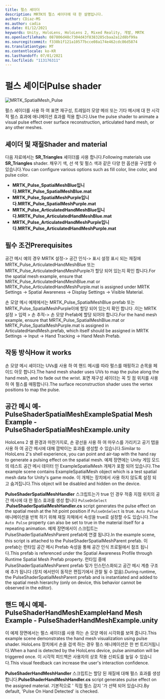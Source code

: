 ```yaml
---
title: 펄스 셰이더
description: MRTK의 펄스 셰이더에 대 한 설명입니다.
author: CDiaz-MS
ms.author: cadia
ms.date: 01/12/2021
keywords: Unity, HoloLens, HoloLens 2, Mixed Reality, 개발, MRTK
ms.openlocfilehash: 087806d48c7304d43f8383285cbaa2a12d8bf99a
ms.sourcegitcommit: f338b1f121a10577bcce08a174e462cdc86d5874
ms.translationtype: MT
ms.contentlocale: ko-KR
ms.lasthandoff: 07/01/2021
ms.locfileid: "113176311"
---
```

# <a name="pulse-shader"></a><span data-ttu-id="f407d-104">펄스 셰이더</span><span class="sxs-lookup"><span data-stu-id="f407d-104">Pulse shader</span></span>

![MRTK_SpatialMesh_Pulse](https://user-images.githubusercontent.com/13754172/68261851-3489e200-fff6-11e9-9f6c-5574a7dd8db7.gif)

<span data-ttu-id="f407d-106">펄스 셰이더를 사용 하 여 표면 재구성, 트레일러 모양 메쉬 또는 기타 메시에 대 한 시각적 펄스 효과에 애니메이션 효과를 적용 합니다.</span><span class="sxs-lookup"><span data-stu-id="f407d-106">Use the pulse shader to animate a visual pulse effect over surface reconstruction, articulated hand mesh, or any other meshes.</span></span>

## <a name="shader-and-material"></a><span data-ttu-id="f407d-107">셰이더 및 재질</span><span class="sxs-lookup"><span data-stu-id="f407d-107">Shader and material</span></span>

<span data-ttu-id="f407d-108">다음 자료에서는 **SR_Triangles** 셰이더를 사용 합니다.</span><span class="sxs-lookup"><span data-stu-id="f407d-108">Following materials use **SR_Triangles** shader.</span></span> <span data-ttu-id="f407d-109">채우기 색, 선 색 및 펄스 색과 같은 다양 한 옵션을 구성할 수 있습니다.</span><span class="sxs-lookup"><span data-stu-id="f407d-109">You can configure various options such as fill color, line color, and pulse color.</span></span>

- <span data-ttu-id="f407d-110">**MRTK_Pulse_SpatialMeshBlue입니다.**</span><span class="sxs-lookup"><span data-stu-id="f407d-110">**MRTK_Pulse_SpatialMeshBlue.mat**</span></span> 
- <span data-ttu-id="f407d-111">**MRTK_Pulse_SpatialMeshPurple입니다.**</span><span class="sxs-lookup"><span data-stu-id="f407d-111">**MRTK_Pulse_SpatialMeshPurple.mat**</span></span> 
- <span data-ttu-id="f407d-112">**MRTK_Pulse_ArticulatedHandMeshBlue입니다.**</span><span class="sxs-lookup"><span data-stu-id="f407d-112">**MRTK_Pulse_ArticulatedHandMeshBlue.mat**</span></span> 
- <span data-ttu-id="f407d-113">**MRTK_Pulse_ArticulatedHandMeshPurple입니다.**</span><span class="sxs-lookup"><span data-stu-id="f407d-113">**MRTK_Pulse_ArticulatedHandMeshPurple.mat**</span></span> 

## <a name="prerequisites"></a><span data-ttu-id="f407d-114">필수 조건</span><span class="sxs-lookup"><span data-stu-id="f407d-114">Prerequisites</span></span>

<span data-ttu-id="f407d-115">공간 메시 예의 경우 MRTK 설정-> 공간 인식-> 표시 설정 표시 되는 재질에 MRTK_Pulse_ArticulatedHandMeshBlue 또는 MRTK_Pulse_ArticulatedHandMeshPurple가 할당 되어 있는지 확인 합니다.</span><span class="sxs-lookup"><span data-stu-id="f407d-115">For the spatial mesh example, ensure that MRTK_Pulse_ArticulatedHandMeshBlue.mat or MRTK_Pulse_ArticulatedHandMeshPurple.mat is assigned under MRTK Settings -> Spatial Awareness -> Display Settings -> Visible Material.</span></span>

<span data-ttu-id="f407d-116">손 모양 메시 예제에서는 MRTK_Pulse_SpatialMeshBlue prefab 또는 MRTK_Pulse_SpatialMeshPurple이에 할당 되어 있는지 확인 합니다 .이는 MRTK 설정 > 입력 > 손 추적-> 손 모양 Prefab에 할당 되어야 합니다.</span><span class="sxs-lookup"><span data-stu-id="f407d-116">For the hand mesh example, ensure that MRTK_Pulse_SpatialMeshBlue.mat or MRTK_Pulse_SpatialMeshPurple.mat is assigned in ArticulatedHandMesh.prefab, which itself should be assigned in MRTK Settings -> Input -> Hand Tracking -> Hand Mesh Prefab.</span></span>

## <a name="how-it-works"></a><span data-ttu-id="f407d-117">작동 방식</span><span class="sxs-lookup"><span data-stu-id="f407d-117">How it works</span></span>

<span data-ttu-id="f407d-118">손 모양 메시 셰이더는 UVs를 사용 하 여 핸드 메시를 따라 펄스를 매핑하고 손목을 페이드 아웃 합니다.</span><span class="sxs-lookup"><span data-stu-id="f407d-118">The hand mesh shader uses UVs to map the pulse along the hand mesh, and to fade out the wrist.</span></span> <span data-ttu-id="f407d-119">표면 재구성 셰이더는 꼭 짓 점 위치를 사용 하 여 펄스를 매핑합니다.</span><span class="sxs-lookup"><span data-stu-id="f407d-119">The surface reconstruction shader uses the vertex positions to map the pulse.</span></span>

## <a name="spatial-mesh-example---pulseshaderspatialmeshexampleunity"></a><span data-ttu-id="f407d-120">공간 메시 예-PulseShaderSpatialMeshExample</span><span class="sxs-lookup"><span data-stu-id="f407d-120">Spatial Mesh Example - PulseShaderSpatialMeshExample.unity</span></span>

<span data-ttu-id="f407d-121">HoloLens 2 셸 환경과 마찬가지로, 손 광선을 사용 하 여 마우스를 가리키고 공기 탭을 사용 하 여 공간 메시에 대해 깜박이는 효과를 생성할 수 있습니다.</span><span class="sxs-lookup"><span data-stu-id="f407d-121">Similar to HoloLens 2's shell experience, you can point and air-tap with the hand ray to generate a pulsing effect on the spatial mesh.</span></span> <span data-ttu-id="f407d-122">예제 장면에는 Unity 게임 모드의 테스트 공간 메시 데이터 인 ExampleSpatialMesh 개체가 포함 되어 있습니다.</span><span class="sxs-lookup"><span data-stu-id="f407d-122">The example scene contains ExampleSpatialMesh object which is a test spatial mesh data for Unity's game mode.</span></span> <span data-ttu-id="f407d-123">이 개체는 장치에서 사용 하지 않도록 설정 되 고 숨겨집니다.</span><span class="sxs-lookup"><span data-stu-id="f407d-123">This object will be disabled and hidden on the device.</span></span>

<span data-ttu-id="f407d-124">**PulseShaderSpatialMeshHandler** 스크립트는가 true 인 경우 적중 지점 위치의 공간 메시에 대 한 펄스 효과를 생성 합니다 `PulseOnSelect` .</span><span class="sxs-lookup"><span data-stu-id="f407d-124">**PulseShaderSpatialMeshHandler.cs** script generates the pulse effect on the spatial mesh at the hit point position if `PulseOnSelect` is true.</span></span> <span data-ttu-id="f407d-125">`Auto Pulse`애니메이션을 반복 하기 위해 재질 자체에서 속성을 true로 설정할 수도 있습니다.</span><span class="sxs-lookup"><span data-stu-id="f407d-125">The  `Auto Pulse` property can also be set to true in the material itself for a repeating animation.</span></span>  <span data-ttu-id="f407d-126">예제 장면에서이 스크립트는 PulseShaderSpatialMeshParent prefab에 연결 됩니다.</span><span class="sxs-lookup"><span data-stu-id="f407d-126">In the example scene, this script is attached to the PulseShaderSpatialMeshParent prefab.</span></span>  <span data-ttu-id="f407d-127">이 prefab는 런타임 공간 메시 Prefab 속성을 통해 공간 인식 프로필에서 참조 됩니다.</span><span class="sxs-lookup"><span data-stu-id="f407d-127">This prefab is referenced under the Spatial Awareness Profile through Runtime Spatial Mesh Prefab property.</span></span> <span data-ttu-id="f407d-128">런타임 중에 PulseShaderSpatialMeshParent prefab 및가 인스턴스화되고 공간 메시 계층 구조에 추가 됩니다 (장치 에서만이 동작은 편집기에서 관찰 될 수 없음).</span><span class="sxs-lookup"><span data-stu-id="f407d-128">During runtime, the PulseShaderSpatialMeshParent prefab and is instantiated and added to the spatial mesh hierarchy (only on device, this behavior cannot be observed in the editor).</span></span>

## <a name="hand-mesh-example---pulseshaderhandmeshexampleunity"></a><span data-ttu-id="f407d-129">핸드 메시 예제-PulseShaderHandMeshExample</span><span class="sxs-lookup"><span data-stu-id="f407d-129">Hand Mesh Example - PulseShaderHandMeshExample.unity</span></span>

<span data-ttu-id="f407d-130">이 예제 장면에서는 펄스 셰이더를 사용 하는 손 모양 메쉬 시각화를 보여 줍니다.</span><span class="sxs-lookup"><span data-stu-id="f407d-130">This example scene demonstrates the hand mesh visualization using pulse shader.</span></span> <span data-ttu-id="f407d-131">HoloLens 장치에서 손을 검색 하는 경우 펄스 애니메이션은 한 번 트리거됩니다.</span><span class="sxs-lookup"><span data-stu-id="f407d-131">When a hand is detected by the HoloLens device, pulse animation will be triggered once.</span></span> <span data-ttu-id="f407d-132">이 시각적 피드백은 사용자의 상호 작용 신뢰도를 높일 수 있습니다.</span><span class="sxs-lookup"><span data-stu-id="f407d-132">This visual feedback can increase the user's interaction confidence.</span></span> 

<span data-ttu-id="f407d-133">**PulseShaderHandMeshHandler** 스크립트는 할당 된 재질에 대해 펄스 효과를 생성 합니다.</span><span class="sxs-lookup"><span data-stu-id="f407d-133">**PulseShaderHandMeshHandler.cs** script generates pulse effect on the assigned material.</span></span> <span data-ttu-id="f407d-134">기본적으로 ' 직접 펄스 감지 '가 선택 되어 있습니다.</span><span class="sxs-lookup"><span data-stu-id="f407d-134">By default, 'Pulse On Hand Detected' is checked.</span></span>
